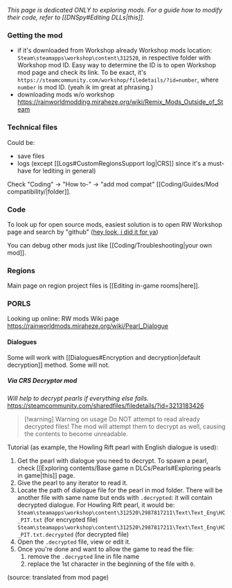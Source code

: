 *This page is dedicated ONLY to exploring mods. For a guide how to modify their code, refer to [[DNSpy#Editing DLLs|this]].*


### Getting the mod
- if it's downloaded from Workshop already
Workshop mods location:   
`Steam\steamapps\workshop\content\312520`, in respective folder with Workshop mod ID.
Easy way to determine the ID is to open Workshop mod page and check its link. To be exact, it's
`https://steamcommunity.com/workshop/filedetails/?id=number`,
where `number` is mod ID. (yeah ik im great at phrasing.)
- downloading mods w/o workshop
https://rainworldmodding.miraheze.org/wiki/Remix_Mods_Outside_of_Steam

### Technical files
Could be:
- save files
- logs (except [[Logs#CustomRegionsSupport log|CRS]] since it's a must-have for lediting in general)

Check "Coding" -> "How to-" -> "add mod compat" [[Coding/Guides/Mod compatibility/|folder]].
### Code
To look up for open source mods, easiest solution is to open RW Workshop page and search by "github" ([hey look, i did it for ya](https://steamcommunity.com/workshop/browse/?appid=312520&searchtext=github))

You can debug other mods just like [[Coding/Troubleshooting|your own mod]]. 
### Regions
Main page on region project files is [[Editing in-game rooms|here]].

### PORLS
Looking up online: RW mods Wiki page
https://rainworldmods.miraheze.org/wiki/Pearl_Dialogue
#### Dialogues  
Some will work with [[Dialogues#Encryption and decryption|default decryption]] method. Some will not.
##### Via CRS Decryptor mod
*Will help to decrypt pearls if everything else fails.*  
https://steamcommunity.com/sharedfiles/filedetails/?id=3213183426

>[!warning] Warning on usage
> Do NOT attempt to read already decrypted files! The mod will attempt them to decrypt as well, causing the contents to become unreadable.

Tutorial (as example, the Howling Rift pearl with English dialogue is used):
1. Get the pearl with dialogue you need to decrypt.
	To spawn a pearl, check [[Exploring contents/Base game n DLCs/Pearls#Exploring pearls in game|this]] page.
2. Give the pearl to any iterator to read it.
3. Locate the path of dialogue file for the pearl in mod folder. There will be another file with same name but ends with `.decrypted`: it will contain decrypted dialogue. 
	For Howling Rift pearl, it would be:
	`Steam\steamapps\workshop\content\312520\2987817211\Text\Text_Eng\HC_PIT.txt` (for encrypted file)
	`Steam\steamapps\workshop\content\312520\2987817211\Text\Text_Eng\HC_PIT.txt.decrypted` (for decrypted file)
4. Open the `.decrypted` file, view or edit it.
5. Once you're done and want to allow the game to read the file:
	1. remove the `.decrypted` line in file name
	2. replace the 1st character in the beginning of the file with `0`.  

(source: translated from mod page)